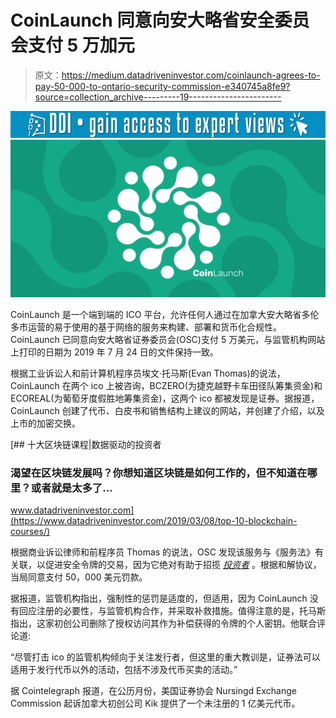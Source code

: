 # CoinLaunch 同意向安大略省安全委员会支付 5 万加元

> 原文：<https://medium.datadriveninvestor.com/coinlaunch-agrees-to-pay-50-000-to-ontario-security-commission-e340745a8fe9?source=collection_archive---------19----------------------->

[![](img/3ff81c47d95e7efd7f42c8bbffaf5ab7.png)](http://www.track.datadriveninvestor.com/1B9E)![](img/650b074261b07877d546e12853f1673b.png)

CoinLaunch 是一个端到端的 ICO 平台，允许任何人通过在加拿大安大略省多伦多市运营的易于使用的基于网络的服务来构建、部署和货币化合规性。CoinLaunch 已同意向安大略省证券委员会(OSC)支付 5 万美元，与监管机构网站上打印的日期为 2019 年 7 月 24 日的文件保持一致。

根据工业诉讼人和前计算机程序员埃文·托马斯(Evan Thomas)的说法，CoinLaunch 在两个 ico 上被咨询，BCZERO(为捷克越野卡车田径队筹集资金)和 ECOREAL(为葡萄牙度假胜地筹集资金)，这两个 ico 都被发现是证券。据报道，CoinLaunch 创建了代币、白皮书和销售结构上建议的网站，并创建了介绍，以及上市的加密交换。

[](https://www.datadriveninvestor.com/2019/03/08/top-10-blockchain-courses/) [## 十大区块链课程|数据驱动的投资者

### 渴望在区块链发展吗？你想知道区块链是如何工作的，但不知道在哪里？或者就是太多了…

www.datadriveninvestor.com](https://www.datadriveninvestor.com/2019/03/08/top-10-blockchain-courses/) 

根据商业诉讼律师和前程序员 Thomas 的说法，OSC 发现该服务与《服务法》有关联，以促进安全令牌的交易，因为它绝对有助于招揽 [*投资者*](https://www.thecoinrepublic.com/investors-invest-carefully-in-this-market-as-bitcoin-price-bleeds-to-low-6300/) 。根据和解协议，当局同意支付 50，000 美元罚款。

据报道，监管机构指出，强制性的惩罚是适度的，但适用，因为 CoinLaunch 没有回应注册的必要性，与监管机构合作，并采取补救措施。值得注意的是，托马斯指出，这家初创公司删除了授权访问其作为补偿获得的令牌的个人密钥。他联合评论道:

“尽管打击 ico 的监管机构倾向于关注发行者，但这里的重大教训是，证券法可以适用于发行代币以外的活动，包括不涉及代币买卖的活动。”

据 Cointelegraph 报道，在公历月份，美国证券协会 Nursingd Exchange Commission 起诉加拿大初创公司 Kik 提供了一个未注册的 1 亿美元代币。
